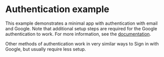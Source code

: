 # Authentication example
This example demonstrates a minimal app with authentication with email and Google. Note that additional setup steps are required for the Google authentication to work. For more information, see the [documentation](https://docs.serverpod.dev/concepts/authentication).

Other methods of authentication work in very similar ways to Sign in with Google, but usually require less setup.
